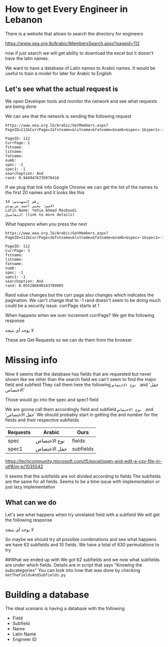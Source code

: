 # How to get Every Engineer in Lebanon
There is a website that allows to search the directory for engineers

https://www.oea.org.lb/Arabic/MembersSearch.aspx?pageid=112


now if just search we will get ability to download the excel but it doesn't have the latin names.

We want to have a database of Latin names to Arabic names. It would be useful to train a model for later for Arabic to English

## Let's see what the actual request is
We open Developer tools and monitor the network and see what requests are being done

We can see that the network is sending the following request
```
https://www.oea.org.lb/Arabic/GetMembers.aspx?PageID=112&CurrPage=1&fstname=&lstname=&fatname=&numb=&spec=-1&spec1=-1&searchoption=And&rand=0.9449476735976416

PageID: 112
CurrPage: 1
fstname:
lstname:
fatname:
numb:
spec: -1
spec1: -1
searchoption: And
rand: 0.9449476735976416

```
If we plug that link into Google Chrome we can get the list of the names to the first 20 names and it looks like this
```
رقم المهندس: 14
الاسم: يحيى أحمد مزبودي
Latin Name: Yehia Ahmad Mazboudi
التفاصيل (link to more details)
```
What happens when you press the next

```
https://www.oea.org.lb/Arabic/GetMembers.aspx?PageID=112&CurrPage=3&fstname=&lstname=&fatname=&numb=&spec=-1&spec1=-1&searchoption=And&rand=0.055286690143709905

PageID: 112
CurrPage: 3
fstname:
lstname:
fatname:
numb:
spec: -1
spec1: -1
searchoption: And
rand: 0.055286690143709905
```
Rand value changes but the curr page also changes which indicates the pagination. We can't change that to -1
rand doesn't seem to be doing much could be a security issue.
currPage starts at 1

When happens when we over increment currPage?
We get the following response
<div id="hiddenNoMore" class="noResDiv">لا يوجد أي نتيجة</div>

These are Get Requests so we can do them from the browser

# Missing info
Now it seems that the database has fields that are requested but never shown
like we other than the search field we can't seem to find the major field and subfield
They call them here the following `نوع الاختصاص ` and 'حقل الاختصاص'

Those would go into the spec and spec1 field

We are gonna call them accordingly
field and subfield
`نوع الاختصاص ` and 'حقل الاختصاص'
We should probably start in getting the and number for the fields and their respective subfields

Requests  |  Arabic |  Ours
--|---|--
  spec | نوع الاختصاص  |  fields
spec1  | حقل الاختصاص  |  subfields


https://techcommunity.microsoft.com/t5/excel/open-and-edit-a-csv-file-in-utf8/m-p/1035542

It seems that the subfields are not divided according to fields
The subfields are the same for all fields. Seems to be a time issue with implementation or just lazy implementation

## What can we do
Let's see what happens when try unrelated field with a subfield
We will get the following response
<div id="hiddenNoMore" class="noResDiv">لا يوجد أي نتيجة</div>

So maybe we should try all possible combinations and see what happens
we have 63 subfields and 10 fields. We have a total of 630 permutations to try

##What we ended up with
We got 62 subfields and we now what subfields are under which fields.
Details are in script that says "Knowing the subcategories"
You can look into how that was done by checking
`GetTheFieldsAndSubfields.py`

# Building a database
The ideal scenario is having a database with the following
* Field
* Subfield
* Name
* Latin Name
* Engineer ID

